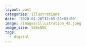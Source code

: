 ```yaml
---
layout: post
categories: illustrations
date: '2020-01-26T12:05:23+03:00'
image: /images/illustration_42.jpeg
image_size: 550x550
tags:
  - digital
---
```


